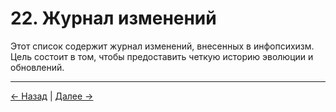# 22. Журнал изменений

Этот список содержит журнал изменений, внесенных в инфопсихизм. Цель состоит в том, чтобы предоставить четкую историю эволюции и обновлений.

---
<div class="navigation-links">
<a href="../21_Авторы/" class="nav-link prev-link">← Назад</a> | <a href="../23_Ссылки_и_литература/" class="nav-link next-link">Далее →</a>
</div>
